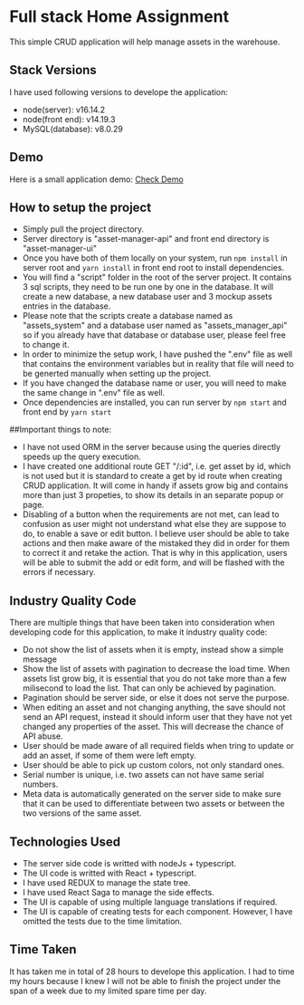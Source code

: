 # Full stack Home Assignment

This simple CRUD application will help manage assets in the warehouse.

## Stack Versions
I have used following versions to develope the application:     
* node(server): v16.14.2
* node(front end): v14.19.3
* MySQL(database): v8.0.29


## Demo
Here is a small application demo: [Check Demo](https://drive.google.com/file/d/1ye5ozFc86e5FbohGw8zzbPuWNXvO6EO6/view?usp=sharing)

## How to setup the project
* Simply pull the project directory.
* Server directory is "asset-manager-api" and front end directory is "asset-manager-ui"
* Once you have both of them locally on your system, run ```npm install``` in server root and ```yarn install``` in front end root to install dependencies.
* You will find a "script" folder in the root of the server project. It contains 3 sql scripts, they need to be run one by one in the database. It will create a new database, a new database user and 3 mockup assets entries in the database.
* Please note that the scripts create a database named as "assets_system" and a database user named as "assets_manager_api" so if you already have that database or database user, please feel free to change it.
* In order to minimize the setup work, I have pushed the ".env" file as well that contains the environment variables but in reality that file will need to be generted manually when setting up the project.
* If you have changed the database name or user, you will need to make the same change in ".env" file as well.
* Once dependencies are installed, you can run server by ```npm start``` and front end by ```yarn start```

##Important things to note:
* I have not used ORM in the server because using the queries directly speeds up the query execution.
* I have created one additional route GET "/:id", i.e. get asset by id, which is not used but it is standard to create a get by id route when creating CRUD application. It will come in handy if assets grow big and contains more than just 3 propeties, to show its details in an separate popup or page.
* Disabling of a button when the requirements are not met, can lead to confusion as user might not understand what else they are suppose to do, to enable a save or edit button. I believe user should be able to take actions and then make aware of the mistaked they did in order for them to correct it and retake the action. That is why in this application, users will be able to submit the add or edit form, and will be flashed with the errors if necessary.

## Industry Quality Code
There are multiple things that have been taken into consideration when developing code for this application, to make it industry quality code:
* Do not show the list of assets when it is empty, instead show a simple message
* Show the list of assets with pagination to decrease the load time. When assets list grow big, it is essential that you do not take more than a few milisecond to load the list. That can only be achieved by pagination.
* Pagination should be server side, or else it does not serve the purpose.
* When editing an asset and not changing anything, the save should not send an API request, instead it should inform user that they have not yet changed any properties of the asset. This will decrease the chance of API abuse.
* User should be made aware of all required fields when tring to update or add an asset, if some of them were left empty.
* User should be able to pick up custom colors, not only standard ones.
* Serial number is unique, i.e. two assets can not have same serial numbers.
* Meta data is automatically generated on the server side to make sure that it can be used to differentiate between two assets or between the two versions of the same asset.

## Technologies Used
* The server side code is writted with nodeJs + typescript.
* The UI code is writted with React + typescript.
* I have used REDUX to manage the state tree.
* I have used React Saga to manage the side effects.
* The UI is capable of using multiple language translations if required.
* The UI is capable of creating tests for each component. However, I have omitted the tests due to the time limitation.

## Time Taken
It has taken me in total of 28 hours to develope this application. I had to time my hours because I knew I will not be able to finish the project under the span of a week due to my limited spare time per day.